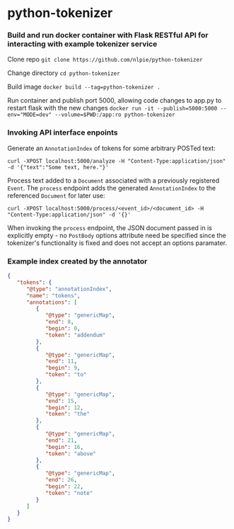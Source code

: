 # python-tokenizer

### Build and run docker container with Flask RESTful API for interacting with example tokenizer service

Clone repo `git clone https://github.com/nlpie/python-tokenizer`

Change directory `cd python-tokenizer`

Build image `docker build --tag=python-tokenizer .` 
  
Run container and publish port 5000, allowing code changes to app.py to restart flask with the new changes
`docker run -it --publish=5000:5000 --env="MODE=dev" --volume=$PWD:/app:ro python-tokenizer`
  

### Invoking API interface enpoints

Generate an `AnnotationIndex` of tokens for some arbitrary POSTed text:

`curl -XPOST localhost:5000/analyze -H "Content-Type:application/json" -d '{"text":"Some text, here."}'`


Process text added to a `Document` associated with a previously registered `Event`. The `process` endpoint adds the generated `AnnotationIndex` to the referenced `Document` for later use:
  
`curl -XPOST localhost:5000/process/<event_id>/<document_id> -H "Content-Type:application/json" -d '{}'`

When invoking the `process` endpoint, the JSON document passed in is explicitly empty - no `PostBody` options attribute need be specified since the tokenizer's functionality is fixed and does not accept an options paramater.

### Example index created by the annotator
```JSON
{
   "tokens": {
      "@type": "annotationIndex",
      "name": "tokens",
      "annotations": [
         {
            "@type": "genericMap",
            "end": 8,
            "begin": 0,
            "token": "addendum"
         },
         {
            "@type": "genericMap",
            "end": 11,
            "begin": 9,
            "token": "to"
         },
         {
            "@type": "genericMap",
            "end": 15,
            "begin": 12,
            "token": "the"
         },
         {
            "@type": "genericMap",
            "end": 21,
            "begin": 16,
            "token": "above"
         },
         {
            "@type": "genericMap",
            "end": 26,
            "begin": 22,
            "token": "note"
         }
      ]
   }
}
```
